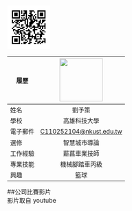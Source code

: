 <img src="https://github.com/Yuceric/Yuceric/blob/main/001.png" width=100 height=100/>


|      履歷        |<img src="https://www.msbattery.com.tw/image/cache/data/20201231091808-600x400.jpg" width=100 height=100/>|
| ---------------- |:-----------------------------:|
| 姓名             | 劉予策                  |
| 學校             | 高雄科技大學                  |
| 電子郵件         | C110252104@nkust.edu.tw          |
| 選修             | 智慧城市導論                  |
| 工作經驗         | 薪菖車業技師                     |
| 專業技能         | 機械腳踏車丙級                |
| 興趣            | 籃球                         | 
##公司比賽影片
<a href="https://www.youtube.com/watch?v=SKZUu7p9Z8I" width="400" height="250" border="10" /></a>
<br>影片取自 youtube

